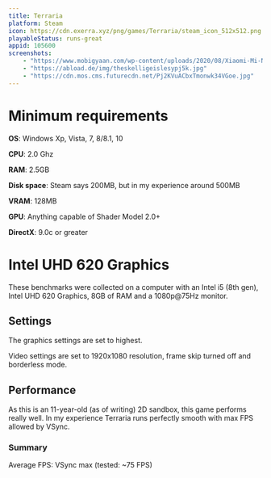 ```yaml
---
title: Terraria
platform: Steam
icon: https://cdn.exerra.xyz/png/games/Terraria/steam_icon_512x512.png
playableStatus: runs-great
appid: 105600
screenshots: 
    - "https://www.mobigyaan.com/wp-content/uploads/2020/08/Xiaomi-Mi-Notebook-14-Review-Performance-Benchmarks-Gaming-19.jpg"
    - "https://abload.de/img/theskelligeislesypj5k.jpg"
    - "https://cdn.mos.cms.futurecdn.net/Pj2KVuACbxTmonwk34VGoe.jpg"
---
```


# Minimum requirements

**OS**: Windows Xp, Vista, 7, 8/8.1, 10

**CPU**: 2.0 Ghz

**RAM**: 2.5GB

**Disk space**: Steam says 200MB, but in my experience around 500MB

**VRAM**: 128MB

**GPU**: Anything capable of Shader Model 2.0+

**DirectX**: 9.0c or greater

# Intel UHD 620 Graphics

These benchmarks were collected on a computer with an Intel i5 (8th gen), Intel UHD 620 Graphics, 8GB of RAM and a 1080p@75Hz monitor.

## Settings

The graphics settings are set to highest.

Video settings are set to 1920x1080 resolution, frame skip turned off and borderless mode.

## Performance

As this is an 11-year-old (as of writing) 2D sandbox, this game performs really well. In my experience Terraria runs perfectly smooth with max FPS allowed by VSync.

### Summary

Average FPS: VSync max (tested: ~75 FPS)